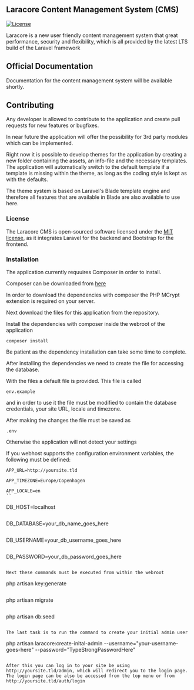 ## Laracore Content Management System (CMS)

[![License](https://poser.pugx.org/laravel/framework/license.svg)](https://packagist.org/packages/laravel/framework)

Laracore is a new user friendly content management system that great performance, security and flexibility, which is all provided by the latest LTS build of the Laravel framework

## Official Documentation

Documentation for the content management system will be available shortly.

## Contributing

Any developer is allowed to contribute to the application and create pull requests for new features or bugfixes.

In near future the application will offer the possibility for 3rd party modules which can be implemented.
 
Right now it is possible to develop themes for the application by creating a new folder containing the assets,
 an info-file and the necessary templates. 
 The application will automatically switch to the default template if a template is missing within the theme, as long as the coding style is kept as with the defaults.

The theme system is based on Laravel's Blade template engine and therefore all features that are available in Blade are also available to use here.

### License

The Laracore CMS is open-sourced software licensed under the [MIT license](http://opensource.org/licenses/MIT), as it integrates Laravel for the backend and Bootstrap for the frontend.

### Installation
The application currently requuires Composer in order to install.

Composer can be downloaded from [here](https://getcomposer.org/download/)

In order to download the dependencies with composer the PHP MCrypt extension is required on your server.

Next download the files for this application from the repository.

Install the dependencies with composer inside the webroot of the application

```
composer install
```

Be patient as the dependency installation can take some time to complete.

After installing the dependencies we need to create the file for accessing the database.

With the files a default file is provided. This file is called 
```
env.example
``` 
and in order to use it the file must be modified to contain the database credentials, your site URL, locale and timezone.

After making the changes the file must be saved as
```
.env
```
Otherwise the application will not detect your settings

If you webhost supports the configuration environment variables, the following must be defined:

```
APP_URL=http://yoursite.tld
```

```
APP_TIMEZONE=Europe/Copenhagen
```

```
APP_LOCALE=en
``

```
DB_HOST=localhost
```

```
DB_DATABASE=your_db_name_goes_here
```

```
DB_USERNAME=your_db_username_goes_here
```

```
DB_PASSWORD=your_db_password_goes_here
```

Next these commands must be executed from within the webroot

```
php artisan key:generate
``` 

```
php artisan migrate
``` 

```
php artisan db:seed
``` 

The last task is to run the command to create your initial admin user

```
php artisan laracore:create-inital-admin --username="your-username-goes-here" --password="TypeStrongPasswordHere"
```

After this you can log in to your site be using http://yoursite.tld/admin, which will redirect you to the login page.
The login page can be also be accessed from the top menu or from http://yoursite.tld/auth/login

